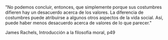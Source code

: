 "No podemos concluir, entonces, que simplemente porque sus costumbres difieren hay un desacuerdo acerca de los valores. La diferencia de costumbres puede atribuirse a algunos otros aspectos de la vida social. Así, puede haber menos desacuerdo acerca de valores de lo que parecer."

James Rachels, Introducción a la filosofía moral, p49 
